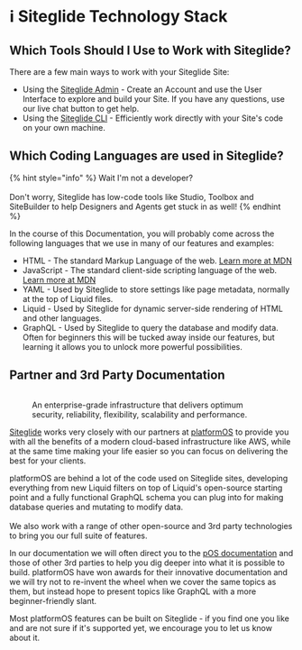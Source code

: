 # ℹ️ Siteglide Technology Stack

## Which Tools Should I Use to Work with Siteglide?

There are a few main ways to work with your Siteglide Site:

* Using the [Siteglide Admin](https://admin.siteglide.com/#/portal) - Create an Account and use the User Interface to explore and build your Site. If you have any questions, use our live chat button to get help.
* Using the [Siteglide CLI](broken-reference) - Efficiently work directly with your Site's code on your own machine.

## Which Coding Languages are used in Siteglide?

{% hint style="info" %}
Wait I'm not a developer?\
\
Don't worry, Siteglide has low-code tools like Studio, Toolbox and SiteBuilder to help Designers and Agents get stuck in as well!
{% endhint %}

In the course of this Documentation, you will probably come across the following languages that we use in many of our features and examples:

* HTML - The standard Markup Language of the web. [Learn more at MDN](https://developer.mozilla.org/en-US/docs/Web/HTML)
* JavaScript - The standard client-side scripting language of the web. [Learn more at MDN](https://developer.mozilla.org/en-US/docs/Web/JavaScript)
* YAML - Used by Siteglide to store settings like page metadata, normally at the top of Liquid files.
* Liquid - Used by Siteglide for dynamic server-side rendering of HTML and other languages.
* GraphQL - Used by Siteglide to query the database and modify data. Often for beginners this will be tucked away inside our features, but learning it allows you to unlock more powerful possibilities.

## Partner and 3rd Party Documentation

<figure><img src="../../.gitbook/assets/siteglide-infrastructure.webp" alt=""><figcaption><p>An enterprise-grade infrastructure that delivers optimum security, reliability, flexibility, scalability and performance.</p></figcaption></figure>

[Siteglide](https://siteglide.com/) works very closely with our partners at [platformOS](https://www.platformos.com/) to provide you with all the benefits of a modern cloud-based infrastructure like AWS, while at the same time making your life easier so you can focus on delivering the best for your clients.&#x20;

platformOS are behind a lot of the code used on Siteglide sites, developing everything from new Liquid filters on top of Liquid's open-source starting point and a fully functional GraphQL schema you can plug into for making database queries and mutating to modify data. \
\
We also work with a range of other open-source and 3rd party technologies to bring you our full suite of features.&#x20;

In our documentation we will often direct you to the [pOS documentation](https://documentation.platformos.com/) and those of other 3rd parties to help you dig deeper into what it is possible to build. platformOS have won awards for their innovative documentation and we will try not to re-invent the wheel when we cover the same topics as them, but instead hope to present topics like GraphQL with a more beginner-friendly slant.&#x20;

Most platformOS features can be built on Siteglide - if you find one you like and are not sure if it's supported yet, we encourage you to let us know about it.&#x20;
